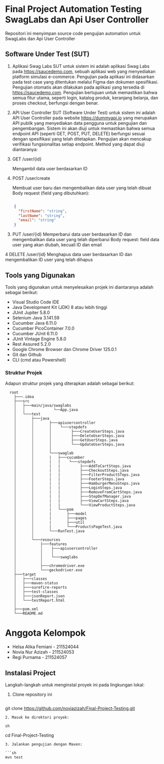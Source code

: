 # Final Project Automation Testing SwagLabs dan Api User Controller
Repositori ini menyimpan source code pengujian automation untuk SwagLabs dan Api User Controller

## Software Under Test (SUT)
1. Aplikasi Swag Labs
SUT untuk sistem ini adalah aplikasi Swag Labs pada https://saucedemo.com, sebuah aplikasi web yang menyediakan platform simulasi e-commerce. Pengujian pada aplikasi ini didasarkan pada test case yang ditentukan melalui Figma dan dokumen spesifikasi. Pengujian otomatis akan dilakukan pada aplikasi yang tersedia di https://saucedemo.com. Pengujian bertujuan untuk memastikan bahwa semua fitur utama, seperti login, katalog produk, keranjang belanja, dan proses checkout, berfungsi dengan benar. 
2. API User Controller
SUT (Software Under Test) untuk sistem ini adalah API User Controller  pada website https://dummyapi.io  yang merupakan API publik yang menyediakan data pengguna untuk pengujian dan pengembangan. Sistem ini akan diuji untuk memastikan bahwa semua endpoint API (seperti GET, POST, PUT, DELETE) berfungsi sesuai dengan spesifikasi yang telah ditetapkan. Pengujian akan mencakup verifikasi fungsionalitas setiap endpoint. Method yang dapat diuji diantaranya:

1. GET /user/{id}

    Mengambil data user berdasarkan ID

2. POST /user/create

    Membuat user baru dan mengembalikan data user yang telah dibuat
    Body request (field yang dibutuhkan):

```json

    {
      "firstName": "string",
      "lastName": "string",
      "email": "string"
    }
```
3. PUT /user/{id}
    Memperbarui data user berdasarkan ID dan mengembalikan data user yang telah diperbarui
    Body request: field data user yang akan diubah, kecuali ID dan email

4   DELETE /user/{id}
    Menghapus data user berdasarkan ID dan mengembalikan ID user yang telah dihapus



## Tools yang Digunakan

Tools yang digunakan untuk menyelesaikan projek ini diantaranya adalah sebagai berikut:

* Visual Studio Code IDE
* Java Development Kit (JDK) 8 atau lebih tinggi
* JUnit Jupiter 5.8.0
* Selenium Java 3.141.59
* Cucumber Java 6.11.0
* Cucumber PicoContainer 7.0.0
* Cucumber JUnit 6.11.0
* JUnit Vintage Engine 5.8.0 
* Rest Assured 5.2.0
* Google Chrome Browser dan Chrome Driver 125.0.1
* Git dan Github
* CLI (cmd atau Powershell)

### Struktur Projek
Adapun struktur projek yang diterapkan adalah sebagai berikut:
```
  root
    ├───.idea
    ├───src
    │   ├───main/java/swaglabs
    │   │             └──App.java      
    │   └───test
    │       ├───java
    │       │       ├───apiusercontroller
    │       │       │    └───stepdefs
    │       │       │         ├───CreateUserSteps.java
    │       │       │         ├───DeleteUserSteps.java
    │       │       │         ├───GetUserSteps.java
    │       │       │         └───UpdateUserSteps.java
    │       │       │  
    │       │       └───swaglab
    │       │       |   ├───cucumber
    │       │       |   |    └───stepdefs
    │       │       |   |         ├───AddToCartSteps.java
    │       │       |   |         ├───CheckoutSteps.java
    │       │       |   |         ├───FilterProductSTeps.java
    │       │       |   |         ├───FooterSteps.java
    │       │       |   |         ├───HamburgerMenuSteps.java
    │       │       |   |         ├───LoginSteps.java
    │       │       |   |         ├───RemoveFromCartSteps.java
    │       │       |   |         ├───StepDefManager.java
    │       │       |   |         ├───ViewCartSteps.java
    │       │       |   |         └───ViewProductSteps.java
    │       │       |   └───pom
    │       │       |       ├───model
    │       │       |       ├───pages
    │       │       |       ├───util
    │       │       |       └───ProductsPageTest.java
    │       │       └───RunTest.java   
    │       │           
    │       └───resources
    │           ├───features
    │           │    ├───apiusercontroller
    │           │    │   
    │           │    └───swaglabs
    │           │        
    │           ├───chromedriver.exe
    │           └───geckodriver.exe
    ├───target
    │   ├───classes
    │   ├───maven-status
    │   ├───surefire-reports
    │   ├───test-classes
    │   ├───jsonReport.json
    │   └───testReport.html
    │       
    ├───pom.xml
    └───README.md

```

# Anggota Kelompok

- Helsa Alika Femiani - 211524044
- Novia Nur Azizah - 211524053
- Regi Purnama - 211524057

## Instalasi Project

Langkah-langkah untuk menginstal proyek ini pada lingkungan lokal:

1. Clone repository ini
   ```sh
git clone https://github.com/noviazizah/Final-Project-Testing.git
   ```
2. Masuk ke direktori proyek:

sh
```
cd Final-Project-Testing
```
3. Jalankan pengujian dengan Maven:

```sh
mvn test
```